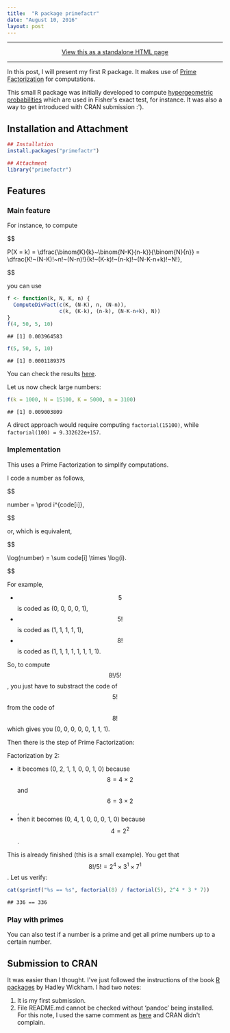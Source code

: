 ```yaml
---
title:  "R package primefactr"
date: "August 10, 2016"
layout: post
---
```



***

<div style="text-align:center">
<a target="_blank" href="https://htmlpreview.github.io/?https://github.com/privefl/blog/blob/gh-pages/_knitr/post-primefactr.html">View this as a standalone HTML page</a>
</div>

***





In this post, I will present my first R package. It makes use of [Prime Factorization](https://en.wikipedia.org/wiki/Prime_factor) for computations.

This small R package was initially developed to compute [hypergeometric probabilities](https://en.wikipedia.org/wiki/Hypergeometric_distribution) which are used in Fisher's exact test, for instance. It was also a way to get introduced with CRAN submission :').

## Installation and Attachment


```r
## Installation
install.packages("primefactr")
```

```r
## Attachment
library("primefactr")
```

## Features

### Main feature
For instance, to compute 

$$

P(X = k) = \dfrac{\binom{K}{k}~\binom{N-K}{n-k}}{\binom{N}{n}} = \dfrac{K!~(N-K)!~n!~(N-n)!}{k!~(K-k)!~(n-k)!~(N-K-n+k)!~N!},

$$

 you can use 

```r
f <- function(k, N, K, n) {
  ComputeDivFact(c(K, (N-K), n, (N-n)),
                 c(k, (K-k), (n-k), (N-K-n+k), N))
}
f(4, 50, 5, 10)
```

```
## [1] 0.003964583
```

```r
f(5, 50, 5, 10)
```

```
## [1] 0.0001189375
```
You can check the results [here](https://en.wikipedia.org/wiki/Hypergeometric_distribution#Application_and_example).

Let us now check large numbers:

```r
f(k = 1000, N = 15100, K = 5000, n = 3100)
```

```
## [1] 0.009003809
```
A direct approach would require computing `factorial(15100)`, while `factorial(100) = 9.332622e+157`.


### Implementation

This uses a Prime Factorization to simplify computations.

I code a number as follows,


$$

number = \prod i^{code[i]},

$$


or, which is equivalent,


$$

\log(number) = \sum code[i] \times \log(i).

$$


For example, 

- $$5$$ is coded as (0, 0, 0, 0, 1),
- $$5!$$ is coded as (1, 1, 1, 1, 1),
- $$8!$$ is coded as (1, 1, 1, 1, 1, 1, 1, 1).

So, to compute $$8! / 5!$$, you just have to substract the code of $$5!$$
from the code of $$8!$$ which gives you (0, 0, 0, 0, 0, 1, 1, 1).

Then there is the step of Prime Factorization:

Factorization by 2:

- it becomes (0, 2, 1, 1, 0, 0, 1, 0) because $$8 = 4 \times 2$$ and $$6 = 3 \times 2$$,
- then it becomes (0, 4, 1, 0, 0, 0, 1, 0) because $$4 = 2^2$$.

This is already finished (this is a small example). You get that $$8! / 5! = 2^4 \times 3^1 \times 7^1$$. Let us verify:

```r
cat(sprintf("%s == %s", factorial(8) / factorial(5), 2^4 * 3 * 7))
```

```
## 336 == 336
```

### Play with primes

You can also test if a number is a prime and get all prime numbers up to a certain number.

## Submission to CRAN

It was easier than I thought.
I've just followed the instructions of the book [R packages](http://r-pkgs.had.co.nz/) by Hadley Wickham. 
I had two notes:

1. It is my first submission.
2. File README.md cannot be checked without ‘pandoc’ being installed.
For this note, I used the same comment as [here](https://github.com/klarsen1/Information/blob/master/cran-comments.md) and CRAN didn't complain.
